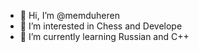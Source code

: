 - 👋 Hi, I’m @memduheren
- 👀 I’m interested in Chess and Develope
- 🌱 I’m currently learning Russian and C++

<!---
memduheren/memduheren is a ✨ special ✨ repository because its `README.md` (this file) appears on your GitHub profile.
You can click the Preview link to take a look at your changes.
--->
